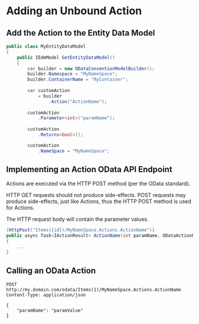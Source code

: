 # Adding an Unbound Action

## Add the Action to the Entity Data Model

```csharp
public class MyEntityDataModel
{
    public IEdmModel GetEntityDataModel()
    {
        var builder = new ODataConventionModelBuilder();
        builder.Namespace = "MyNameSpace";
        builder.ContainerName = "MyContainer";
        
        var customAction 
            = builder
                .Action("ActionName");
        
        customAction
            .Parameter<int>("paramName");
        
        customAction
            .Returns<bool>();

        customAction
            .NameSpace = "MyNameSpace";
```

## Implementing an Action OData API Endpoint

Actions are executed via the HTTP POST method (per the OData standard).

HTTP GET requests should not produce side-effects.  POST requests may produce side-effects, just like Actions, thus the HTTP POST method is used for Actions.

The HTTP request body will contain the parameter values.

```csharp
[HttpPost("Items({id})/MyNameSpace.Actions.ActionName")]
public async Task<IActionResult> ActionName(int paramName, ODataActionParameters parameters)
{
    ...
}
```

## Calling an OData Action

```http
POST http://my.domain.com/odata/Items(1)/MyNameSpace.Actions.ActionName
Content-Type: application/json

{
    "paramName": "paramValue"
}
```
